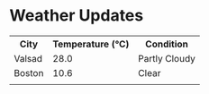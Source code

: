 # Weather Updates

<!-- WEATHER-UPDATE-START -->
<table><tr><th>City</th><th>Temperature (°C)</th><th>Condition</th></tr><tr><td>Valsad</td><td>28.0</td><td>Partly Cloudy</td></tr><tr><td>Boston</td><td>10.6</td><td>Clear</td></tr><tr><td></td><td></td><td></td></tr></table>
<!-- WEATHER-UPDATE-END -->
